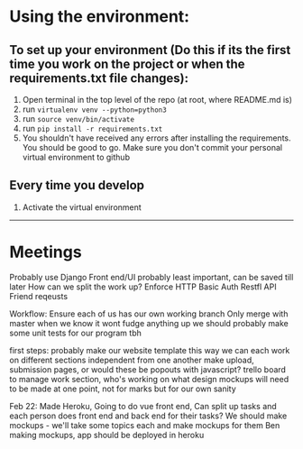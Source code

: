 

# Using the environment: 
## To set up your environment (Do this if its the first time you work on the project or when the requirements.txt file changes):

1. Open terminal in the top level of the repo (at root, where README.md is)
2. run `virtualenv venv --python=python3`
3. run `source venv/bin/activate`
4. run `pip install -r requirements.txt` 
5. You shouldn't have received any errors after installing the requirements. You should be good to go. Make sure you don't commit your personal virtual environment to github

## Every time you develop

1. Activate the virtual environment


---
# Meetings

Probably use Django
Front end/UI probably least important, can be saved till later
How can we split the work up?
Enforce HTTP Basic Auth
Restfl API
Friend reqeusts

Workflow:
Ensure each of us has our own working branch
Only merge with master when we know it wont fudge anything up
we should probably make some unit tests for our program tbh

first steps:
probably make our website template
this way we can each work on different sections independent from one another
make upload, submission pages, or would these be popouts with javascript?
trello board to manage work section, who's working on what
design mockups will need to be made at one point, not for marks but for our own sanity

Feb 22:
Made Heroku,
Going to do vue front end,
Can split up tasks and each person does front end and back end for their tasks?
We should make mockups - we'll take some topics each and make mockups for them
Ben making mockups, app should be deployed in heroku

